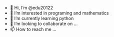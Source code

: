 - 👋 Hi, I’m @edu20122
- 👀 I’m interested in programing and mathematics
- 🌱 I’m currently learning python
- 💞️ I’m looking to collaborate on ...
- 📫 How to reach me ...

<!---
edu20122/edu20122 is a ✨ special ✨ repository because its `README.md` (this file) appears on your GitHub profile.
You can click the Preview link to take a look at your changes.
--->
